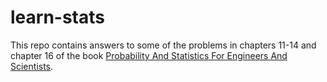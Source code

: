 # learn-stats

This repo contains answers to some of the problems in chapters 11-14 and chapter 16 of the book [Probability And Statistics For Engineers And Scientists](https://www.pearson.com/en-us/subject-catalog/p/probability--statistics-for-engineers--scientists/P200000007119/9780137273546).

